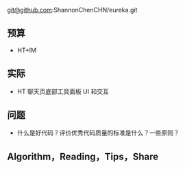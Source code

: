 
git@github.com:ShannonChenCHN/eureka.git


## 预算

- HT+IM


## 实际

- HT 聊天页底部工具面板 UI 和交互

## 问题

- 什么是好代码？评价优秀代码质量的标准是什么？一些原则？

## Algorithm，Reading，Tips，Share